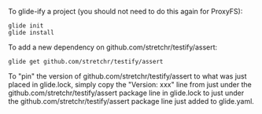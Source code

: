 To glide-ify a project (you should not need to do this again for ProxyFS):

    glide init
    glide install

To add a new dependency on github.com/stretchr/testify/assert:

    glide get github.com/stretchr/testify/assert

To "pin" the version of github.com/stretchr/testify/assert to what was just
placed in glide.lock, simply copy the "Version: xxx" line from just under the
github.com/stretchr/testify/assert package line in glide.lock to just under
the github.com/stretchr/testify/assert package line just added to glide.yaml.
